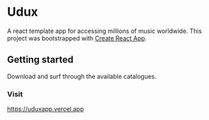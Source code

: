 # Udux

A react template app for accessing millions of music worldwide. This project was bootstrapped with [Create React App](https://github.com/facebook/create-react-app).

## Getting started

Download and surf through the available catalogues.

### Visit

https://uduxapp.vercel.app
